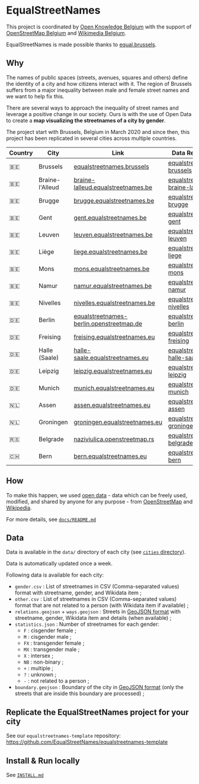 # EqualStreetNames

This project is coordinated by [Open Knowledge Belgium](https://openknowledge.be/)
with the support of [OpenStreetMap Belgium](https://openstreetmap.be/) and [Wikimedia Belgium](https://wikimedia.be/).

EqualStreetNames is made possible thanks to [equal.brussels](http://equal.brussels/).

## Why

The names of public spaces (streets, avenues, squares and others) define the identity of a city and how citizens interact with it. The region of Brussels suffers from a major inequality between male and female street names and we want to help fix this.

There are several ways to approach the inequality of street names and leverage a positive change in our society. Ours is with the use of Open Data to create a **map visualizing the streetnames of a city by gender**.

The project start with Brussels, Belgium in March 2020 and since then, this project has been replicated in several cities across multiple countries.

| Country | City            | Link                                                                                          | Data Repository                                                                                        | Maintainer                                                    |
|---------|-----------------|-----------------------------------------------------------------------------------------------|--------------------------------------------------------------------------------------------------------|---------------------------------------------------------------|
| 🇧🇪    | Brussels        | [equalstreetnames.brussels](https://equalstreetnames.brussels/)                               | [equalstreetnames-brussels](https://github.com/EqualStreetNames/equalstreetnames-brussels)             | [@jbelien](https://github.com/jbelien/)                       |
| 🇧🇪    | Braine-l'Alleud | [braine-lalleud.equalstreetnames.be](https://braine-lalleud.equalstreetnames.be/)             | [equalstreetnames-braine-lalleud](https://github.com/EqualStreetNames/equalstreetnames-braine-lalleud) | [@eMerzh](https://github.com/eMerzh/)                         |
| 🇧🇪    | Brugge          | [brugge.equalstreetnames.be](https://brugge.equalstreetnames.be/)                             | [equalstreetnames-brugge](https://github.com/EqualStreetNames/equalstreetnames-brugge)                 |                                                               |
| 🇧🇪    | Gent            | [gent.equalstreetnames.be](https://gent.equalstreetnames.be/)                                 | [equalstreetnames-gent](https://github.com/EqualStreetNames/equalstreetnames-gent)                     |                                                               |
| 🇧🇪    | Leuven          | [leuven.equalstreetnames.be](https://leuven.equalstreetnames.be)                              | [equalstreetnames-leuven](https://github.com/EqualStreetNames/equalstreetnames-leuven)                 |                                                               |
| 🇧🇪    | Liège           | [liege.equalstreetnames.be](https://liege.equalstreetnames.be/)                               | [equalstreetnames-liege](https://github.com/EqualStreetNames/equalstreetnames-liege)                   |                                                               |
| 🇧🇪    | Mons            | [mons.equalstreetnames.be](https://mons.equalstreetnames.be/)                                 | [equalstreetnames-mons](https://github.com/EqualStreetNames/equalstreetnames-mons)                     |                                                               |
| 🇧🇪    | Namur           | [namur.equalstreetnames.be](https://namur.equalstreetnames.be/)                               | [equalstreetnames-namur](https://github.com/EqualStreetNames/equalstreetnames-namur)                   |                                                               |
| 🇧🇪    | Nivelles        | [nivelles.equalstreetnames.be](https://nivelles.equalstreetnames.be/)                         | [equalstreetnames-nivelles](https://github.com/EqualStreetNames/equalstreetnames-nivelles)             |                                                               |
| 🇩🇪    | Berlin          | [equalstreetnames-berlin.openstreetmap.de](https://equalstreetnames-berlin.openstreetmap.de/) | [equalstreetnames-berlin](https://github.com/EqualStreetNames/equalstreetnames-berlin)                 | [@gislars](https://github.com/gislars/)                       |
| 🇩🇪    | Freising        | [freising.equalstreetnames.eu](https://freising.equalstreetnames.eu/)                         | [equalstreetnames-freising](https://github.com/EqualStreetNames/equalstreetnames-freising)             | [@zorae](https://github.com/zorae/)                           |
| 🇩🇪    | Halle (Saale)   | [halle-saale.equalstreetnames.eu](https://halle-saale.equalstreetnames.eu/)                   | [equalstreetnames-halle-saale](https://github.com/EqualStreetNames/equalstreetnames-halle-saale)       | [@hjoertel](https://github.com/hjoertel/)                     |
| 🇩🇪    | Leipzig         | [leipzig.equalstreetnames.eu](https://leipzig.equalstreetnames.eu/)                           | [equalstreetnames-leipzig](https://github.com/EqualStreetNames/equalstreetnames-leipzig)               | [@imlabormitlea-code](https://github.com/imlabormitlea-code/) |
| 🇩🇪    | Munich          | [munich.equalstreetnames.eu](https://munich.equalstreetnames.eu/)                             | [equalstreetnames-munich](https://github.com/EqualStreetNames/equalstreetnames-munich)                 | [@ynux](https://github.com/ynux/)                             |
| 🇳🇱    | Assen           | [assen.equalstreetnames.eu](https://assen.equalstreetnames.eu/)                               | [equalstreetnames-assen](https://github.com/EqualStreetNames/equalstreetnames-assen)                   | [@robinlinde](https://github.com/robinlinde/)                 |
| 🇳🇱    | Groningen       | [groningen.equalstreetnames.eu](https://groningen.equalstreetnames.eu/)                       | [equalstreetnames-groningen](https://github.com/EqualStreetNames/equalstreetnames-groningen)           | [@robinlinde](https://github.com/robinlinde/)                 |
| 🇷🇸    | Belgrade        | [naziviulica.openstreetmap.rs](https://naziviulica.openstreetmap.rs/)                         | [equalstreetnames-belgrade](https://github.com/EqualStreetNames/equalstreetnames-belgrade)             | [@stalker314314](https://github.com/stalker314314/)           |
| 🇨🇭    | Bern            | [bern.equalstreetnames.eu](https://bern.equalstreetnames.eu/)                                 | [equalstreetnames-bern](https://github.com/EqualStreetNames/equalstreetnames-bern)                     | [@habi](https://github.com/habi/)                             |

## How

To make this happen, we used [open data](http://opendefinition.org/) - data which can be freely used, modified, and shared by anyone for any purpose - from [OpenStreetMap](https://openstreetmap.org/) and [Wikipedia](https://www.wikipedia.org/).

For more details, see [`docs/README.md`](./docs/README.md)

## Data

Data is available in the `data/` directory of each city (see [`cities` directory](https://github.com/EqualStreetNames/equalstreetnames/tree/master/cities)).

Data is automatically updated once a week.

Following data is available for each city:

- `gender.csv` : List of streetnames in CSV (Comma-separated values) format with streetname, gender, and Wikidata item ;
- `other.csv` : List of streetnames in CSV (Comma-separated values) format that are not related to a person (with Wikidata item if available) ;
- `relations.geojson` + `ways.geojson` : Streets in [GeoJSON format](https://geojson.org/) with streetname, gender, Wikidata item and details (when available) ;
- `statistics.json` : Number of streetnames for each gender:
  - `F` : cisgender female ;
  - `M` : cisgender male ;
  - `FX` : transgender female ;
  - `MX` : transgender male ;
  - `X` : intersex ;
  - `NB` : non-binary ;
  - `+` : multiple ;
  - `?` : unknown ;
  - `-` : not related to a person ;
- `boundary.geojson` : Boundary of the city in [GeoJSON format](https://geojson.org/) (only the streets that are inside this boundary are processed) ;

## Replicate the EqualStreetNames project for your city

See our `equalstreetnames-template` repository: <https://github.com/EqualStreetNames/equalstreetnames-template>

## Install & Run locally

See [`INSTALL.md`](./INSTALL.md)
